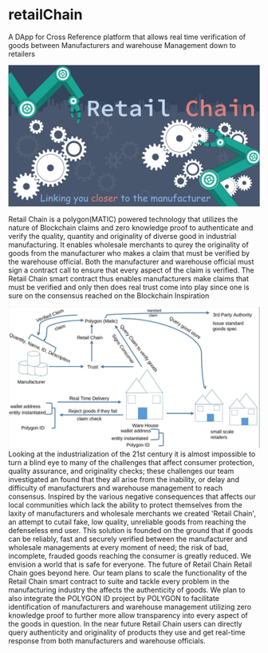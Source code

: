 # retailChain
A DApp for Cross Reference platform that allows real time verification of goods between Manufacturers and warehouse Management down to retailers  

![alt text](https://github.com/Gabriel9009/retailChain/blob/main/IMG-20221204-WA0070.jpg?raw=true)

Retail Chain is a polygon(MATIC) powered technology that utilizes the nature of Blockchain claims and zero knowledge proof to authenticate and verify the quality, quantity and originality of diverse good in industrial manufacturing.
 It enables wholesale merchants to qurey the originality of goods from the manufacturer who makes a claim that must be verified by the warehouse official.
Both the manufacturer and warehouse official must sign a contract call to ensure that every aspect of the claim is verified.
The Retail Chain smart contract thus enables manufacturers make claims that must be verified and only then does real trust come into play since one is sure on the consensus reached on the Blockchain
Inspiration

 
![alt text](https://github.com/Gabriel9009/retailChain/blob/main/IMG-20221204-WA0071.jpg?raw=true)
Looking at the industrialization of the 21st century it is almost impossible to turn a blind eye to many of the challenges that affect consumer protection, quality assurance, and originality checks; these challenges our team investigated an found that they all arise from the inability, or delay and difficulty of manufacturers and warehouse management to reach consensus.
 Inspired by the various negative consequences that affects our local communities which lack the ability to protect themselves from the laxity of manufacturers and wholesale merchants we created 'Retail Chain', an attempt to cutail fake, low quality, unreliable goods from reaching the defenseless end user.
This solution is founded on the ground that if goods can be reliably, fast and securely verified between the manufacturer and wholesale managements at every moment of need; the risk of bad, incomplete, frauded goods reaching the consumer is greatly reduced.
We envision a world that is safe for everyone.
The future of Retail Chain
Retail Chain goes beyond here. Our team plans to scale the functionality of the Retail Chain smart contract to suite and tackle every problem in the manufacturing industry the affects the authenticity of goods.
We plan to also integrate the POLYGON ID project by POLYGON to facilitate identification of manufacturers and warehouse management utilizing zero knowledge proof to further more allow transparency into every aspect of the goods in question. In the near future Retail Chain users can directly query authenticity and originality of products they use and get real-time response from both manufacturers and warehouse officials.
